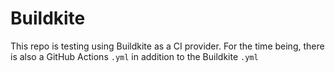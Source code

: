 # Buildkite

This repo is testing using Buildkite as a CI provider. For the time being, there is also a GitHub Actions `.yml` in addition to the Buildkite `.yml`